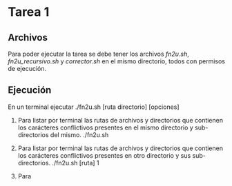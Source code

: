 Tarea 1
================================

Archivos
----
Para poder ejecutar la tarea se debe tener los archivos *fn2u.sh*, *fn2u_recursivo.sh* y *corrector.sh* en el mismo directorio, todos con permisos de ejecución.

Ejecución
----
En un terminal ejecutar
    ./fn2u.sh [ruta directorio] [opciones]

1. Para listar por terminal las rutas de archivos y directorios que contienen los carácteres conflictivos presentes en el mismo directorio y sub-directorios del mismo.
    ./fn2u.sh

2. Para listar por terminal las rutas de archivos y directorios que contienen los carácteres conflictivos presentes en otro directorio y sus sub-directorios.
    ./fn2u.sh [ruta] 1

3. Para 
